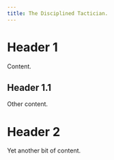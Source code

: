 ```yaml
---
title: The Disciplined Tactician.
---
```


# Header 1

Content.

## Header 1.1

Other content.

# Header 2

Yet another bit of content.
